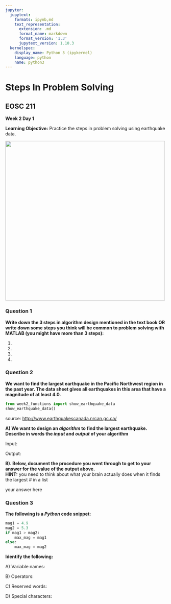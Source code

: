 ```yaml
---
jupyter:
  jupytext:
    formats: ipynb,md
    text_representation:
      extension: .md
      format_name: markdown
      format_version: '1.3'
      jupytext_version: 1.10.3
  kernelspec:
    display_name: Python 3 (ipykernel)
    language: python
    name: python3
---
```


# Steps In Problem Solving

## EOSC 211

**Week 2 Day 1**

**Learning Objective:** Practice the steps in problem solving using earthquake data.

<img src=".\quakemap.png" width="500">


### Question 1

**Write down the 3 steps in algorithm design mentioned in the text book OR write down some steps you think will be common to problem solving with MATLAB (you might have more than 3 steps):**


1) 

2)

3)

4)


### Question 2
**We want to find the largest earthquake in the Pacific Northwest region in the past year.  The data sheet gives all earthquakes in this area that have a magnitude of at least 4.0.**

```python
from week2_functions import show_earthquake_data
show_earthquake_data()
```

source: http://www.earthquakescanada.nrcan.gc.ca/

**A) We want to design an *algorithm* to find the largest earthquake. Describe in words the *input* and *output* of your algorithm**


Input:

Output:


**B).  Below, document the procedure you went through to get to your answer for the value of the output above.  <br> HINT:**  you need to think about what your brain actually does when it finds the largest # in a list


your answer here


### Question 3

**The following is a *Python* code snippet:**

```python
mag1 = 4.9
mag2 = 5.3
if mag1 > mag2:
    max_mag = mag1
else:
    max_mag = mag2
```

**Identify the following:**


A) Variable names:

B) Operators:

C) Reserved words:

D) Special characters:
